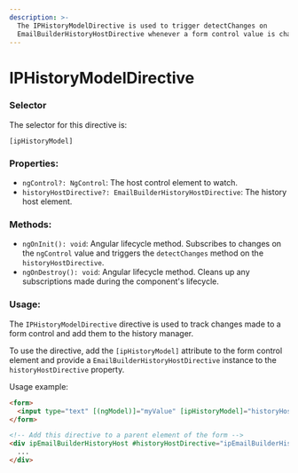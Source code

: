 ```yaml
---
description: >-
  The IPHistoryModelDirective is used to trigger detectChanges on
  EmailBuilderHistoryHostDirective whenever a form control value is changed.
---
```


# IPHistoryModelDirective

### Selector

The selector for this directive is:

`[ipHistoryModel]`

### **Properties:**

* `ngControl?: NgControl`: The host control element to watch.
* `historyHostDirective?: EmailBuilderHistoryHostDirective`: The history host element.

### **Methods:**

* `ngOnInit(): void`: Angular lifecycle method. Subscribes to changes on the `ngControl` value and triggers the `detectChanges` method on the `historyHostDirective`.
* `ngOnDestroy(): void`: Angular lifecycle method. Cleans up any subscriptions made during the component's lifecycle.

### **Usage:**

The `IPHistoryModelDirective` directive is used to track changes made to a form control and add them to the history manager.&#x20;

To use the directive, add the `[ipHistoryModel]` attribute to the form control element and provide a `EmailBuilderHistoryHostDirective` instance to the `historyHostDirective` property.

Usage example:

```html
<form>
  <input type="text" [(ngModel)]="myValue" [ipHistoryModel]="historyHostDirective" />
</form>

<!-- Add this directive to a parent element of the form -->
<div ipEmailBuilderHistoryHost #historyHostDirective="ipEmailBuilderHistoryHost">
  ...
</div>
```
